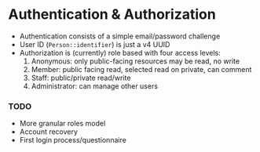 Authentication & Authorization
==============================

- Authentication consists of a simple email/password challenge
- User ID (`Person::identifier`) is just a v4 UUID
- Authorization is (currently) role based with four access levels:
    1. Anonymous: only public-facing resources may be read, no write
    2. Member: public facing read, selected read on private, can comment
    3. Staff: public/private read/write
    4. Administrator: can manage other users

### TODO ###
- More granular roles model
- Account recovery
- First login process/questionnaire
